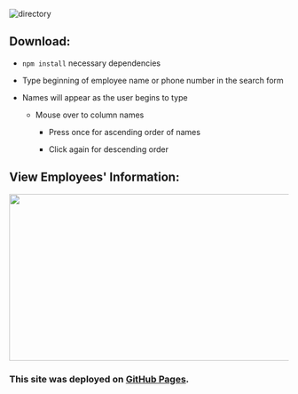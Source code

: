 ![directory](https://user-images.githubusercontent.com/38336934/75412230-11ee4280-58df-11ea-8f4c-8630431b4759.gif)

## Download:
- `npm install` necessary dependencies

- Type beginning of employee name or phone number in the search form

- Names will appear as the user begins to type
    - Mouse over to column names

      - Press once for ascending order of names

      - Click again for descending order

## View Employees' Information:

<img src="https://user-images.githubusercontent.com/38336934/75412300-482bc200-58df-11ea-8716-da0dce5865ef.png" width="540" height="300">

### This site was deployed on [GitHub Pages](https://fancystacks.github.io/react-directory/).